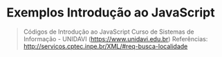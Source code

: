 Exemplos Introdução ao JavaScript
=================================

> Códigos de Introdução ao JavaScript
> Curso de Sistemas de Informação - UNIDAVI (https://www.unidavi.edu.br)
> Referências: http://servicos.cptec.inpe.br/XML/#req-busca-localidade
